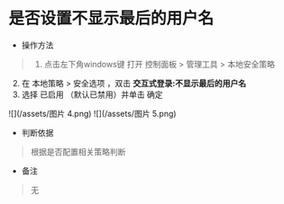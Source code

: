 # 是否设置不显示最后的用户名

- 操作方法
> 1. 点击左下角windows键 打开 控制面板 > 管理工具 > 本地安全策略
  2. 在 本地策略 > 安全选项 ，双击 **交互式登录:不显示最后的用户名**
  3. 选择 已启用 （默认已禁用）并单击 确定
  
![](/assets/图片 4.png)
![](/assets/图片 5.png)

- 判断依据
> 根据是否配置相关策略判断

- 备注
> 无



